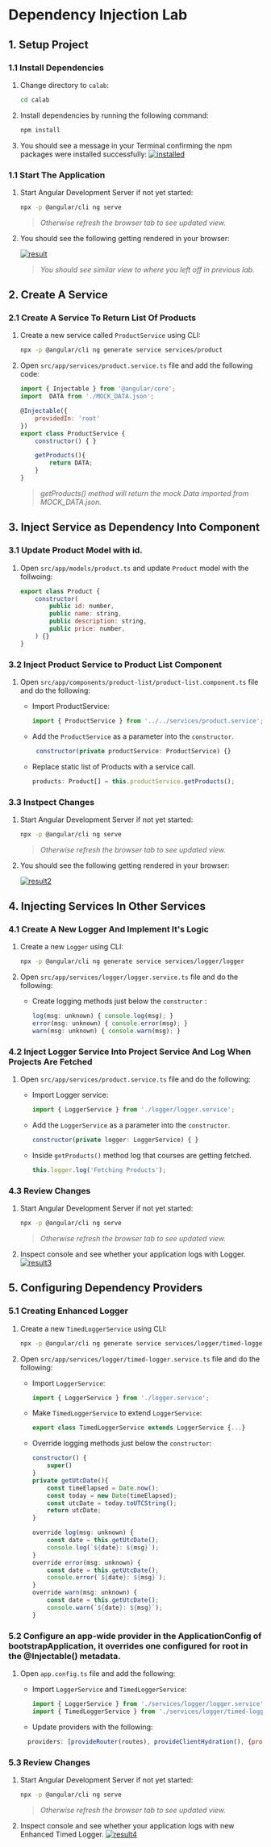 # Dependency Injection Lab

## 1. Setup Project

### 1.1 Install Dependencies

1. Change directory to `calab`:

    ```.sh
    cd calab
    ```
2. Install dependencies by running the following command:

    ```.sh
    npm install
    ```
3. You should see a message in your Terminal confirming the npm packages were installed successfully:
    [![installed](res/installed.png)]() 

### 1.1 Start The Application

1. Start Angular Development Server if not yet started:

    ```.bash
    npx -p @angular/cli ng serve
    ```
    > _Otherwise refresh the browser tab to see updated view._

2. You should see the following getting rendered in your browser:

    [![result](res/result1.png)]() 

    > _You should see similar view to where you left off in previous lab._

## 2. Create A Service​

### 2.1 Create A Service To Return List Of Products

1. Create a new service called `ProductService` using CLI:

    ```.sh
    npx -p @angular/cli ng generate service services/product
    ```

2. Open `src/app/services/product.service.ts` file and add the following code:

    ```.js
    import { Injectable } from '@angular/core';
    import  DATA from './MOCK_DATA.json';

    @Injectable({
        providedIn: 'root'
    })
    export class ProductService {
        constructor() { }

        getProducts(){
            return DATA;
        }
    }
    ```
    > _getProducts() method will return the mock Data imported from MOCK_DATA.json._

## 3. Inject Service as Dependency Into Component


### 3.1 Update Product Model with id.
1. Open `src/app/models/product.ts` and update `Product` model with the follwoing:

    ```.js
    export class Product {
        constructor(
            public id: number,
            public name: string,
            public description: string,
            public price: number,
        ) {}
    }
    ```

### 3.2 Inject Product Service to Product List Component

1. Open `src/app/components/product-list/product-list.component.ts` file and do the following:
    - Import ProductService:

        ```.js
        import { ProductService } from '../../services/product.service';
        ```

    - Add the `ProductService` as a parameter into the  `constructor`.

        ```.js
         constructor(private productService: ProductService) {}
        ```
    - Replace static list of Products with a service call.

        ```.js
        products: Product[] = this.productService.getProducts();
        ```

### 3.3 Instpect Changes

1. Start Angular Development Server if not yet started:

    ```.bash
    npx -p @angular/cli ng serve
    ```
    > _Otherwise refresh the browser tab to see updated view._

2. You should see the following getting rendered in your browser:

    [![result2](res/result2.png)]() 


## 4. Injecting Services In Other Services 

### 4.1 Create A New Logger And Implement It's Logic

1. Create a new `Logger` using CLI:

    ```.sh
    npx -p @angular/cli ng generate service services/logger/logger 
    ```
2. Open `src/app/services/logger/logger.service.ts` file and do the following:
    - Create logging methods just below the `constructor` :

        ```.js
        log(msg: unknown) { console.log(msg); }
        error(msg: unknown) { console.error(msg); }
        warn(msg: unknown) { console.warn(msg); }
        ```

### 4.2 Inject Logger Service Into Project Service And Log When Projects Are Fetched

1. Open `src/app/services/product.service.ts` file and do the following:
    - Import Logger service:

        ```.js
        import { LoggerService } from './logger/logger.service';
        ```

    - Add the `LoggerService` as a parameter into the  `constructor`.

        ```.js
        constructor(private logger: LoggerService) { }
        ```
    - Inside `getProducts()` method log that courses are getting fetched.

        ```.js
        this.logger.log('Fetching Products');
        ```
### 4.3 Review Changes

1. Start Angular Development Server if not yet started:

    ```.bash
    npx -p @angular/cli ng serve
    ```
    > _Otherwise refresh the browser tab to see updated view._

2. Inspect console and see whether your application logs with Logger.
    [![result3](res/result3.png)]() 

## 5. Configuring Dependency Providers


### 5.1 Creating Enhanced Logger

1. Create a new `TimedLoggerService` using CLI:

    ```.sh
    npx -p @angular/cli ng generate service services/logger/timed-logger 
    ```

2. Open `src/app/services/logger/timed-logger.service.ts` file and do the following:
    - Import `LoggerService`:

        ```.js
        import { LoggerService } from './logger.service';
        ```
    - Make `TimedLoggerService` to extend `LoggerService`:

        ```.js
        export class TimedLoggerService extends LoggerService {...}
        ```
    - Override logging methods just below the `constructor`:

        ```.js
        constructor() {
            super()
        }
        private getUtcDate(){
            const timeElapsed = Date.now();
            const today = new Date(timeElapsed);
            const utcDate = today.toUTCString();
            return utcDate;
        }

        override log(msg: unknown) { 
            const date = this.getUtcDate();
            console.log(`${date}: ${msg}`); 
        }
        override error(msg: unknown) { 
            const date = this.getUtcDate();
            console.error(`${date}: ${msg}`); 
        }
        override warn(msg: unknown) { 
            const date = this.getUtcDate();
            console.warn(`${date}: ${msg}`); 
        }
        ```

### 5.2 Configure an app-wide provider in the ApplicationConfig of bootstrapApplication, it overrides one configured for root in the @Injectable() metadata.

1. Open `app.config.ts` file and add the following:
    - Import `LoggerService` and `TimedLoggerService`:

        ```.js
        import { LoggerService } from './services/logger/logger.service';
        import { TimedLoggerService } from './services/logger/timed-logger.service';
        ```
    - Update providers with the following:

    ```.js
      providers: [provideRouter(routes), provideClientHydration(), {provide: LoggerService, useClass: TimedLoggerService}]
    ```

### 5.3 Review Changes

1. Start Angular Development Server if not yet started:

    ```.bash
    npx -p @angular/cli ng serve 
    ```
    > _Otherwise refresh the browser tab to see updated view._

2. Inspect console and see whether your application logs with new Enhanced Timed Logger.
    [![result4](res/result4.png)]() 
